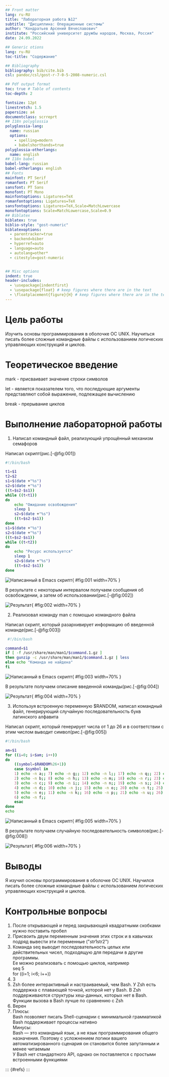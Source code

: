 ```yaml
---
## Front matter
lang: ru-RU
title: "Лабораторная работа №12"
subtitle: "Дисциплина: Операционные системы"
author: "Кондратьев Арсений Вячеславович"
institute: "Российский университет дружбы народов, Москва, Россия"
date: 24.09.2022

## Generic otions
lang: ru-RU
toc-title: "Содержание"

## Bibliography
bibliography: bib/cite.bib
csl: pandoc/csl/gost-r-7-0-5-2008-numeric.csl

## Pdf output format
toc: true # Table of contents
toc-depth: 2

fontsize: 12pt
linestretch: 1.5
papersize: a4
documentclass: scrreprt
## I18n polyglossia
polyglossia-lang:
  name: russian
  options:
	- spelling=modern
	- babelshorthands=true
polyglossia-otherlangs:
  name: english
## I18n babel
babel-lang: russian
babel-otherlangs: english
## Fonts
mainfont: PT Serif
romanfont: PT Serif
sansfont: PT Sans
monofont: PT Mono
mainfontoptions: Ligatures=TeX
romanfontoptions: Ligatures=TeX
sansfontoptions: Ligatures=TeX,Scale=MatchLowercase
monofontoptions: Scale=MatchLowercase,Scale=0.9
## Biblatex
biblatex: true
biblio-style: "gost-numeric"
biblatexoptions:
  - parentracker=true
  - backend=biber
  - hyperref=auto
  - language=auto
  - autolang=other*
  - citestyle=gost-numeric


## Misc options
indent: true
header-includes:
  - \usepackage{indentfirst}
  - \usepackage{float} # keep figures where there are in the text
  - \floatplacement{figure}{H} # keep figures where there are in the text
---
```


# Цель работы

Изучить основы программирования в оболочке ОС UNIX. Научиться писать более
сложные командные файлы с использованием логических управляющих конструкций
и циклов.

# Теоретическое введение

mark - присваивает значение строки символов

let - является показателем того, что последующие аргументы представляют собой выражение, подлежащее вычислению

break - прерывание циклов

# Выполнение лабораторной работы

1.	Написал командный файл, реализующий упрощённый механизм семафоров

Написал скрипт(рис.[-@fig:001])  
```bash
#!/bin/bash

t1=$1
t2=$2
s1=$(date +"%s")
s2=$(date +"%s")
((t=$s2-$s1))
while ((t<t1))
do
    echo "Ожидание освобождения"
    sleep 1
    s2=$(date +"%s")
    ((t=$s2-$s1))
done
s1=$(date +"%s")
s2=$(date +"%s")
((t=$s2-$s1))
while ((t<t2))
do
    echo "Ресурс используется"
    sleep 1
    s2=$(date +"%s")
    ((t=$s2-$s1))
done
```

![Написанный в Emacs скрипт](image/1.png){ #fig:001 width=70% }
 
  В результате с некоторым интервалом получаем сообщения об освобождении, а затем об использовании(рис.[-@fig:002]) 
 
![Результат](image/2.png){ #fig:002 width=70% }
 
2. Реализовал команду man с помощью командного файла
 
 Написал скрипт, который разархивирует информацию об введенной команде(рис.[-@fig:003])  
```bash
 #!/bin/bash

command=$1
if [ -f /usr/share/man/man1/$command.1.gz ]
then gunzip -c /usr/share/man/man1/$command.1.gz | less
else echo "Команда не найдена"
fi
```
 
 ![Написанный в Emacs скрипт](image/3.png){ #fig:003 width=70% }
 
  В результате получаем описание введенной команды(рис.[-@fig:004]) 
 
 ![Результат](image/4.png){ #fig:004 width=70% }
 
3. Используя встроенную переменную $RANDOM, написал командный файл, генерирующий случайную последовательность букв латинского алфавита

Написал скрипт, который генерирует числа от 1 до 26 и в соответствии с этим числом выводит символ(рис.[-@fig:005])  
```bash
#!/bin/bash

am=$1
for ((i=0; i<$am; i++))
do
    ((symbol=$RANDOM%26+1))
    case $symbol in
	1) echo -n a;; 7) echo -n g;; 12) echo -n l;; 17) echo -n q;; 22) echo -n v;;
	2) echo -n b;; 8) echo -n h;; 13) echo -n m;; 18) echo -n r;; 23) echo -n w;;
	3) echo -n c;; 9) echo -n i;; 14) echo -n n;; 19) echo -n s;; 24) echo -n x;;
	4) echo -n d;; 10) echo -n j;; 15) echo -n o;; 20) echo -n t;; 25) echo -n y;;
	5) echo -n e;; 11) echo -n k;; 16) echo -n p;; 21) echo -n u;; 26) echo -n z;;
	6) echo -n f;;
    esac
done
echo
```

![Написанный в Emacs скрипт](image/5.png){ #fig:005 width=70% }

 В результате получаем случайную последовательность символов(рис.[-@fig:008])  

![Результат](image/6.png){ #fig:006 width=70% }
 
# Выводы

Я изучил основы программирования в оболочке ОС UNIX. Научился писать более
сложные командные файлы с использованием логических управляющих конструкций
и циклов.


# Контрольные вопросы

 1. После открывающей и перед закрывающей квадратными скобками нужно поставить пробел  
 2. Присвоить двум переменным значения этих строк и в кавычках подряд вывести эти переменные ("$str1$str2")  
 3. Команда seq выводит последовательность целых или действительных чисел, подходящую для передачи в другие программы.  
 Ее можно реализовать с помощью циклов, например  
 seq 5  
 for ((i=1; i<6; i++))  
 4. 3  
 5. Zsh более интерактивный и настраиваемый, чем Bash. У Zsh есть поддержка с плавающей точкой, которой нет у Bash. В Zsh поддерживаются структуры хеш-данных, которых нет в Bash. Функции вызова в Bash лучше по сравнению с Zsh  
 6. Верен  
 7. Плюсы:  
 Bash позволяет писать Shell-сценарии с минимальной грамматикой  
 Bash поддерживает процессы нативно  
 Минусы:  
 Bash — это командный язык, а не язык программирования общего назначения. Поэтому с усложнением логики вашего автоматизированного сценария он становится более запутанным и менее читаемым  
 У Bash нет стандартного API, однако он поставляется с простыми встроенными функциями
 

::: {#refs}
:::
